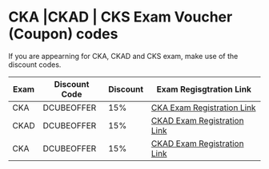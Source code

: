 # CKA |CKAD | CKS Exam Voucher (Coupon) codes

If you are appearning for CKA, CKAD and CKS exam, make use of the discount codes.

| Exam  | Discount Code   | Discount|Exam Regisgtration Link  |   
|---|---|---|---|
| CKA   | DCUBEOFFER  | 15%  | [CKA Exam Registration Link](https://devopscube.com/recommends/cka-exam/)|
| CKAD  |  DCUBEOFFER | 15%  | [CKAD Exam Registration Link](https://devopscube.com/recommends/ckad-exam/) |
| CKA  |DCUBEOFFER   |  15% |  [CKAD Exam Registration Link](https://devopscube.com/recommends/cks-exam/) |


